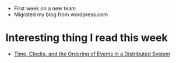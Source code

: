 - First week on a new team
- Migrated my blog from wordpress.com

# Interesting thing I read this week
- [Time, Clocks, and the
Ordering of Events in
a Distributed System](https://www.microsoft.com/en-us/research/uploads/prod/2016/12/Time-Clocks-and-the-Ordering-of-Events-in-a-Distributed-System.pdf)